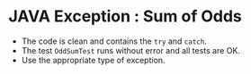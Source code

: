 # JAVA Exception : Sum of Odds

* The code is clean and contains the `try` and `catch`.
* The test `OddSumTest` runs without error and all tests are OK.
* Use the appropriate type of exception.
